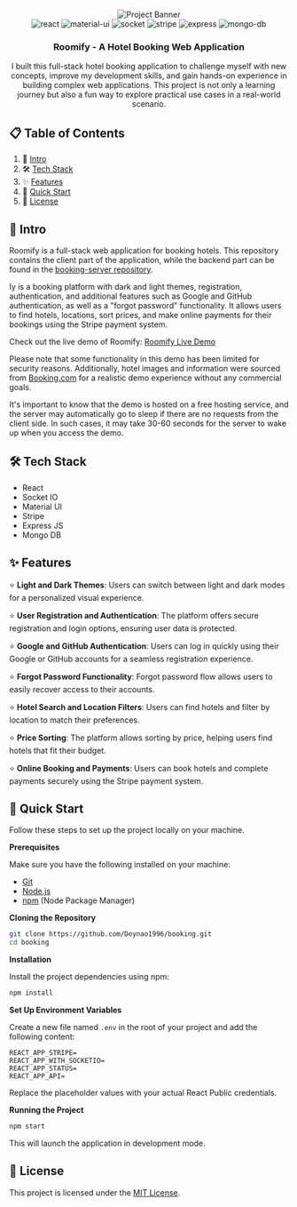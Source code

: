 <div align="center">
  <br />
      <img src="https://res.cloudinary.com/dkl9cqqui/image/upload/v1728806505/Booking-glass_kgko4l.png" alt="Project Banner">
  <br />

  <div>
    <img src="https://img.shields.io/badge/React-20232A?style=for-the-badge&logo=react&logoColor=61DAFB" alt="react" />
    <img src="https://img.shields.io/badge/Material%20UI-007FFF?style=for-the-badge&logo=mui&logoColor=white" alt="material-ui" />
    <img src="https://img.shields.io/badge/Socket.io-010101?&style=for-the-badge&logo=Socket.io&logoColor=white" alt="socket" />
    <img src="https://img.shields.io/badge/Stripe-626CD9?style=for-the-badge&logo=Stripe&logoColor=white" alt="stripe" />
    <img src="https://img.shields.io/badge/Express%20js-000000?style=for-the-badge&logo=express&logoColor=white" alt="express" />
    <img src="https://img.shields.io/badge/MongoDB-4EA94B?style=for-the-badge&logo=mongodb&logoColor=white" alt="mongo-db" />
  </div>

  <h3 align="center">Roomify - A Hotel Booking Web Application</h3>

   <div align="center">
     I built this full-stack hotel booking application to challenge myself with new concepts, improve my development skills, and gain hands-on experience in building complex web applications. This project is not only a learning journey but also a fun way to explore practical use cases in a real-world scenario.
    </div>
</div>

## 📋 <a name="table">Table of Contents</a>

1. 📘 [Intro](#introduction)
2. 🛠️ [Tech Stack](#tech-stack)
3. ✨ [Features](#features)
4. 🚀 [Quick Start](#quick-start)
5. 📄 [License](#license)

## <a name="introduction">📘 Intro</a>

Roomify is a full-stack web application for booking hotels. This repository contains the client part of the application, while the backend part can be found in the [booking-server repository](https://github.com/Deynao1996/booking-server).

Iy is a booking platform with dark and light themes, registration, authentication, and additional features such as Google and GitHub authentication, as well as a "forgot password" functionality. It allows users to find hotels, locations, sort prices, and make online payments for their bookings using the Stripe payment system.

Check out the live demo of Roomify: [Roomify Live Demo](https://dbvision-booking.netlify.app)


Please note that some functionality in this demo has been limited for security reasons. Additionally, hotel images and information were sourced from [Booking.com](https://www.booking.com/) for a realistic demo experience without any commercial goals.

It's important to know that the demo is hosted on a free hosting service, and the server may automatically go to sleep if there are no requests from the client side. In such cases, it may take 30-60 seconds for the server to wake up when you access the demo.

## <a name="tech-stack">🛠️ Tech Stack</a>

- React
- Socket IO
- Material UI
- Stripe
- Express JS
- Mongo DB

## <a name="features">✨ Features</a>

⭐ **Light and Dark Themes**: Users can switch between light and dark modes for a personalized visual experience.

⭐ **User Registration and Authentication**: The platform offers secure registration and login options, ensuring user data is protected.

⭐ **Google and GitHub Authentication**: Users can log in quickly using their Google or GitHub accounts for a seamless registration experience.

⭐ **Forgot Password Functionality**: Forgot password flow allows users to easily recover access to their accounts.

⭐ **Hotel Search and Location Filters**: Users can find hotels and filter by location to match their preferences.

⭐ **Price Sorting**: The platform allows sorting by price, helping users find hotels that fit their budget.

⭐ **Online Booking and Payments**: Users can book hotels and complete payments securely using the Stripe payment system.

## <a name="quick-start">🚀 Quick Start</a>

Follow these steps to set up the project locally on your machine.

**Prerequisites**

Make sure you have the following installed on your machine:

- [Git](https://git-scm.com/)
- [Node.js](https://nodejs.org/en)
- [npm](https://www.npmjs.com/) (Node Package Manager)

**Cloning the Repository**

```bash
git clone https://github.com/Deynao1996/booking.git
cd booking
```

**Installation**

Install the project dependencies using npm:

```bash
npm install
```

**Set Up Environment Variables**

Create a new file named `.env` in the root of your project and add the following content:

```env
REACT_APP_STRIPE=
REACT_APP_WITH_SOCKETIO=
REACT_APP_STATUS=
REACT_APP_API=
```

Replace the placeholder values with your actual React Public credentials.

**Running the Project**

```bash
npm start
```

This will launch the application in development mode.

## <a name="license">📄 License</a>

This project is licensed under the [MIT License](https://github.com/Deynao1996/booking/blob/main/LICENSE.txt).

